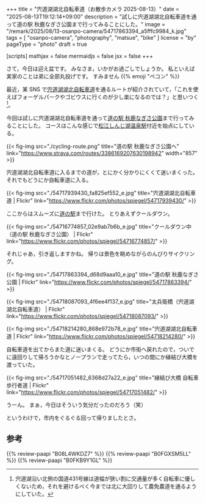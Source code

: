 +++
title = "宍道湖湖北自転車道（お散歩カメラ 2025-08-13）"
date =  "2025-08-13T19:12:14+09:00"
description = "試しに宍道湖湖北自転車道を通って道の駅 秋鹿なぎさ公園まで行ってみることにした。"
image = "/remark/2025/08/13-osanpo-camera/54717863394_a5fffc9984_k.jpg"
tags = [ "osanpo-camera", "photography", "matsue", "bike" ]
license = "by"
pageType = "photo"
draft = true

[scripts]
  mathjax = false
  mermaidjs = false
  jsx = false
+++

さて，今日は迎え盆です。
みなさま，いかがお過ごしでしょうか。
私といえば実家のことは弟に全部丸投げです。
すみません {{% emoji "ペコン" %}}

最近，某 SNS で[宍道湖湖北自転車道](https://www.pref.shimane.lg.jp/infra/road/joho/odekake/map/cycleroad_map3.html "島根県：自転車道マップ（松江城周辺）（トップ / 環境・県土づくり / 道路 / 道路を利用される方への情報 / おでかけまえに（規制情報等）維持 / 自転車道詳細マップ）")を通るルートが紹介されていて，「これを使えばフォーゲルパークやゴビウスに行くのが少し楽になるのでは？」と思いつく[^r431]。

[^r431]: 宍道湖沿い北側の国道431号線は道幅が狭い割に交通量が多く自転車に優しくないため，それを避けるべく今までは北に大回りして農免農道を通るようにしていた。

今回は試しに宍道湖湖北自転車道を通って[道の駅 秋鹿なぎさ公園]まで行ってみることにした。
コースはこんな感じで[松江しんじ湖温泉駅]付近を始点にしている。

{{< fig-img src="./cycling-route.png" title="道の駅 秋鹿なぎさ公園へ" link="https://www.strava.com/routes/3386169207630198942" width="857" >}}

宍道湖湖北自転車道に入るまでの道が，とにかく分かりにくくて迷いまくった。
それでもどうにか自転車道に入る。

{{< fig-img src="./54717939430_fa825ef552_e.jpg" title="宍道湖湖北自転車道 | Flickr" link="https://www.flickr.com/photos/spiegel/54717939430/" >}}

ここからはスムーズに[道の駅][道の駅 秋鹿なぎさ公園]まで行けた。
とりあえずクールダウン。

{{< fig-img src="./54716774857_02e9ab7b6b_e.jpg" title="クールダウン中（道の駅 秋鹿なぎさ公園） | Flickr" link="https://www.flickr.com/photos/spiegel/54716774857/" >}}

それじゃあ，引き返しますかね。
帰りは景色を眺めながらのんびりサイクリング。

{{< fig-img src="./54717863394_d68d9aaa10_e.jpg" title="道の駅 秋鹿なぎさ公園 | Flickr" link="https://www.flickr.com/photos/spiegel/54717863394/" >}}

{{< fig-img src="./54718087093_4f6ee4f137_e.jpg" title="太兵衛橋（宍道湖湖北自転車道） | Flickr" link="https://www.flickr.com/photos/spiegel/54718087093/" >}}

{{< fig-img src="./54718214280_868e972b78_e.jpg" title="宍道湖湖北自転車道 | Flickr" link="https://www.flickr.com/photos/spiegel/54718214280/" >}}

自転車道を出てからまた道に迷いまくる。
どうにか市街へ戻れたので，ついでに遠回りして帰ろうかなとノープランで走ってたら，いつの間にか縁結び大橋を渡っていた。

{{< fig-img src="./54717051482_6368d27a22_e.jpg" title="縁結び大橋 自転車歩行者道 | Flickr" link="https://www.flickr.com/photos/spiegel/54717051482/" >}}

うーん。
まぁ，今日はそういう気分だったのだろう（笑）

というわけで，市内をぐるぐる回って帰りましたとさ。

[道の駅 秋鹿なぎさ公園]: https://skss-inc.com/facility/nagisa/ "道の駅 秋鹿なぎさ公園"
[松江しんじ湖温泉駅]: https://www.ichibata.co.jp/railway/operate/stations/26.html "22.松江しんじ湖温泉｜停車駅のご案内｜ばたでん【いちばたでんしゃ】"

## 参考

{{% review-paapi "B08L4WKDZ7" %}} <!-- PowerShot ZOOM -->
{{% review-paapi "B0FGXSM5LL" %}} <!-- ミッドサマーシトラス ReGLOSS -->
{{% review-paapi "B0FKB9Y1GL" %}} <!-- 落噺 おとしばなし 儒烏風亭らでん -->
